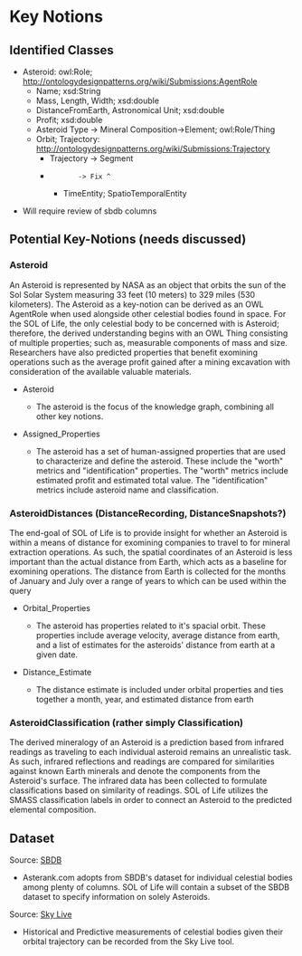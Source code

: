 #  Key Notions
##  Identified Classes
- Asteroid: owl:Role; http://ontologydesignpatterns.org/wiki/Submissions:AgentRole
  - Name; xsd:String
  - Mass, Length, Width; xsd:double
  - DistanceFromEarth, Astronomical Unit; xsd:double
  - Profit; xsd:double
  - Asteroid Type -> Mineral Composition->Element; owl:Role/Thing
  - Orbit; Trajectory:  http://ontologydesignpatterns.org/wiki/Submissions:Trajectory
    - Trajectory -> Segment
    -            -> Fix ^
      - TimeEntity; SpatioTemporalEntity

* Will require review of sbdb columns

## Potential Key-Notions (needs discussed)

###  Asteroid  
An Asteroid is represented by NASA as an object that orbits the sun of the Sol Solar System measuring 33 feet (10 meters) to 329 miles (530 kilometers).  The Asteroid as a key-notion can be derived as an OWL AgentRole when used alongside other celestial bodies found in space.  For the SOL of Life, the only celestial body to be concerned with is Asteroid; therefore, the derived understanding begins with an OWL Thing consisting of multiple properties; such as, measurable components of mass and size.  Researchers have also predicted properties that benefit exomining operations such as the average profit gained after a mining excavation with consideration of the available valuable materials.

- Asteroid  
  - The asteroid is the focus of the knowledge graph, combining all other key notions.  

- Assigned_Properties
  - The asteroid has a set of human-assigned properties that are used to characterize and define the asteroid.  These include the "worth" metrics and "identification" properties.  The "worth" metrics include estimated profit and estimated total value.  The "identification" metrics include asteroid name and classification.

###  AsteroidDistances (DistanceRecording, DistanceSnapshots?)
The end-goal of SOL of Life is to provide insight for whether an Asteroid is within a means of distance for exomining companies to travel to for mineral extraction operations.  As such, the spatial coordinates of an Asteroid is less important than the actual distance from Earth, which acts as a baseline for exomining operations.  The distance from Earth is collected for the months of January and July over a range of years to which can be used within the query

- Orbital_Properties
  - The asteroid has properties related to it's spacial orbit.  These properties include average velocity, average distance from earth, and a list of estimates for the asteroids' distance from earth at a given date. 

- Distance_Estimate
  - The distance estimate is included under orbital properties and ties together a month, year, and estimated distance from earth  

###  AsteroidClassification (rather simply Classification)
The derived mineralogy of an Asteroid is a prediction based from infrared readings as traveling to each individual asteroid remains an unrealistic task.  As such, infrared reflections and readings are compared for similarities against known Earth minerals and denote the components from the Asteroid's surface.  The infrared data has been collected to formulate classifications based on similarity of readings.  SOL of Life utilizes the SMASS classification labels in order to connect an Asteroid to the predicted elemental composition.


##  Dataset
Source:  [SBDB](https://ssd.jpl.nasa.gov/tools/sbdb_query.html)  
- Asterank.com adopts from SBDB's dataset for individual celestial bodies among plenty of columns.  SOL of Life will contain a subset of the SBDB dataset to specify information on solely Asteroids.

Source:  [Sky Live](https://theskylive.com/)
- Historical and Predictive measurements of celestial bodies given their orbital trajectory can be recorded from the Sky Live tool.